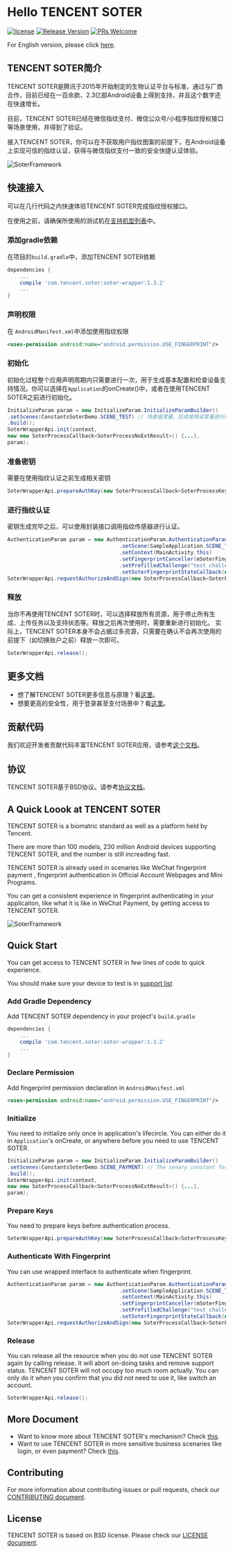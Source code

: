 # Hello TENCENT SOTER

[![license](http://img.shields.io/badge/license-BSD3-brightgreen.svg?style=flat)](https://github.com/Tencent/soter/blob/master/LICENSE)
[![Release Version](https://img.shields.io/badge/release-1.3.2-red.svg)](https://github.com/Tencent/soter/releases) 
[![PRs Welcome](https://img.shields.io/badge/PRs-welcome-brightgreen.svg)](https://github.com/Tencent/soter/pulls)

For English version, please click [here](#a-quick-loook-at-tencent-soter).



## TENCENT SOTER简介

TENCENT SOTER是腾讯于2015年开始制定的生物认证平台与标准，通过与厂商合作，目前已经在一百余款、2.3亿部Android设备上得到支持，并且这个数字还在快速增长。

目前，TENCENT SOTER已经在微信指纹支付、微信公众号/小程序指纹授权接口等场景使用，并得到了验证。

接入TENCENT SOTER，你可以在不获取用户指纹图案的前提下，在Android设备上实现可信的指纹认证，获得与微信指纹支付一致的安全快捷认证体验。

![SoterFramework](https://github.com/WeMobileDev/article/blob/master/assets/soter/SoterFramework.png)



## 快速接入

可以在几行代码之内快速体验TENCENT SOTER完成指纹授权接口。

在使用之前，请确保所使用的测试机在[支持机型列表](http://mp.weixin.qq.com/s/IRI-RCGsVB2WiPwUCGcytA)中。

### 添加gradle依赖

在项目的`build.gradle`中，添加TENCENT SOTER依赖

```groovy
dependencies {
    ...
    compile 'com.tencent.soter:soter-wrapper:1.3.2'
    ...
}
```

### 声明权限

在 `AndroidManifest.xml`中添加使用指纹权限

```xml
<uses-permission android:name="android.permission.USE_FINGERPRINT"/>
```

### 初始化

初始化过程整个应用声明周期内只需要进行一次，用于生成基本配置和检查设备支持情况。你可以选择在`Application`的onCreate()中，或者在使用TENCENT SOTER之前进行初始化。

```java
InitializeParam param = new InitializeParam.InitializeParamBuilder()
.setScenes(ConstantsSoterDemo.SCENE_TEST) // 场景值常量，后续使用该常量进行密钥生成或指纹认证
.build();
SoterWrapperApi.init(context, 
new new SoterProcessCallback<SoterProcessNoExtResult>() {...}, 
param);
```

### 准备密钥

需要在使用指纹认证之前生成相关密钥

```java
SoterWrapperApi.prepareAuthKey(new SoterProcessCallback<SoterProcessKeyPreparationResult>() {...},false, true,  SampleApplication.SCENE_TEST, null, null);
```

### 进行指纹认证

密钥生成完毕之后，可以使用封装接口调用指纹传感器进行认证。

```java
AuthenticationParam param = new AuthenticationParam.AuthenticationParamBuilder()
                                    .setScene(SampleApplication.SCENE_TEST)
                                    .setContext(MainActivity.this)
                                    .setFingerprintCanceller(mSoterFingerprintCanceller)
                                    .setPrefilledChallenge("test challenge")
                                    .setSoterFingerprintStateCallback(new SoterFingerprintStateCallback() {...}).build();
SoterWrapperApi.requestAuthorizeAndSign(new SoterProcessCallback<SoterProcessAuthenticationResult>() {...}, param);
```

### 释放

当你不再使用TENCENT SOTER时，可以选择释放所有资源，用于停止所有生成、上传任务以及支持状态等。释放之后再次使用时，需要重新进行初始化。 实际上，TENCENT SOTER本身不会占据过多资源，只需要在确认不会再次使用的前提下（如切换账户之前）释放一次即可。

```java
SoterWrapperApi.release();
```

## 更多文档

* 想了解TENCENT SOTER更多信息与原理？看[这里](https://github.com/Tencent/soter/wiki)。
* 想要更高的安全性，用于登录甚至支付场景中？看[这里](https://github.com/Tencent/soter/wiki/%E5%AE%89%E5%85%A8%E6%8E%A5%E5%85%A5)。

## 贡献代码

我们欢迎开发者贡献代码丰富TENCENT SOTER应用，请参考[这个文档](./CONTRIBUTING.md)。

## 协议

TENCENT SOTER基于BSD协议。请参考[协议文档](./LICENSE)。



## A Quick Loook at TENCENT SOTER

TENCENT SOTER is a biomatric standard as well as a platform held by Tencent. 

There are more than 100 models, 230 million Android devices supporting TENCENT SOTER, and the number is still increading fast. 

TENCENT SOTER is already used in scenaries like WeChat fingerprint payment , fingerprint authentication in Official Account Webpages and Mini Programs.

You can get a consistent experience in fingerprint authenticating in your applicaiton, like what it is like in WeChat Payment, by getting access to TENCENT SOTER. 



![SoterFramework](https://github.com/WeMobileDev/article/blob/master/assets/soter/SoterFramework.png)



## Quick Start

You can get access to TENCENT SOTER in few lines of code to quick experience.

You should make sure your device to test is in [support list](http://mp.weixin.qq.com/s/IRI-RCGsVB2WiPwUCGcytA)

### Add Gradle Dependency

Add TENCENT SOTER dependency in your project's `build.gradle`

```groovy
dependencies {
    ...
    compile 'com.tencent.soter:soter-wrapper:1.3.2'
    ...
}
```

### Declare Permission

Add fingerprint permission declaration in `AndroidManifest.xml`

```xml
<uses-permission android:name="android.permission.USE_FINGERPRINT"/>
```

### Initialize

You need to initialize only once in application's lifecircle. You can either do it in `Application`'s onCreate, or anywhere before you need to use TENCENT SOTER.

```java
InitializeParam param = new InitializeParam.InitializeParamBuilder()
.setScenes(ConstantsSoterDemo.SCENE_PAYMENT) // The senary constant for business index
.build();
SoterWrapperApi.init(context, 
new new SoterProcessCallback<SoterProcessNoExtResult>() {...}, 
param);
```

### Prepare Keys

You need to prepare keys before authentication process.

```java
SoterWrapperApi.prepareAuthKey(new SoterProcessCallback<SoterProcessKeyPreparationResult>() {...},false, true,  SampleApplication.SCENE_TEST, null, null);
```

### Authenticate With Fingerprint

You can use wrapped interface to authenticate when fingerprint.

```java
AuthenticationParam param = new AuthenticationParam.AuthenticationParamBuilder()
                                    .setScene(SampleApplication.SCENE_TEST)
                                    .setContext(MainActivity.this)
                                    .setFingerprintCanceller(mSoterFingerprintCanceller)
                                    .setPrefilledChallenge("test challenge")
                                    .setSoterFingerprintStateCallback(new SoterFingerprintStateCallback() {...}).build();
SoterWrapperApi.requestAuthorizeAndSign(new SoterProcessCallback<SoterProcessAuthenticationResult>() {...}, param);
```

### Release

You can release all the resource when you do not use TENCENT SOTER again by calling release. It will abort on-doing tasks and remove support status. TENCENT SOTER will not occupy too much room actually. You can only do it when you confirm that you did not need to use it, like switch an account.

```java
SoterWrapperApi.release();
```

## More Document

- Want to know more about TENCENT SOTER's mechanism? Check [this](https://github.com/Tencent/soter/wiki).
- Want to use TENCENT SOTER in more sensitive business scenaries like login, or even payment? Check [this](https://github.com/Tencent/soter/wiki).

## Contributing

For more information about contributing issues or pull requests, check our [CONTRIBUTING document](./CONTRIBUTING.md).

## License

TENCENT SOTER is based on BSD license. Please check our [LICENSE document](./LICENSE).